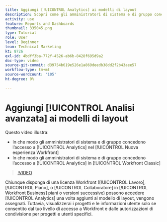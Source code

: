```yaml
---
title: Aggiungi [!UICONTROL Analytics] ai modelli di layout
description: Scopri come gli amministratori di sistema e di gruppo concedono l’accesso ad Analytics.
activity: use
feature: Reports and Dashboards
thumbnail: 335045.png
type: Tutorial
role: User
level: Beginner
team: Technical Marketing
kt: 8726
exl-id: 4bdff3ba-772f-4526-ab6b-8428f695d9a2
doc-type: video
source-git-commit: d39754b619e526e1a869deedb38dd2f2b43aee57
workflow-type: tm+mt
source-wordcount: '105'
ht-degree: 0%

---
```


# Aggiungi [!UICONTROL Analisi avanzata] ai modelli di layout

Questo video illustra:

* In che modo gli amministratori di sistema e di gruppo concedono l’accesso a [!UICONTROL Analytics] nel [!UICONTROL Nuova esperienza Workfront]
* In che modo gli amministratori di sistema e di gruppo concedono l’accesso a [!UICONTROL Analytics] in [!UICONTROL Workfront Classic]

>[!VIDEO](https://video.tv.adobe.com/v/335045/?quality=12)

Chiunque disponga di una licenza Workfront ([!UICONTROL Lavoro], [!UICONTROL Piano], o [!UICONTROL Collaboratore] in [!UICONTROL Workfront Business] piani o versioni successive) possono accedere [!UICONTROL Analytics] una volta aggiunti al modello di layout, vengono assegnati. Tuttavia, visualizzerai i progetti e le informazioni utente solo se consentito dal tuo livello di accesso a Workfront e dalle autorizzazioni di condivisione per progetti e utenti specifici.
